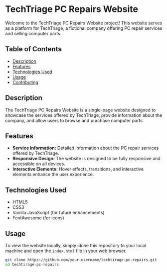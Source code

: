 # TechTriage PC Repairs Website

Welcome to the TechTriage PC Repairs Website project! This website serves as a platform for TechTriage, a fictional company offering PC repair services and selling computer parts.

## Table of Contents
- [Description](#description)
- [Features](#features)
- [Technologies Used](#technologies-used)
- [Usage](#usage)
- [Contributing](#contributing)

## Description
The TechTriage PC Repairs Website is a single-page website designed to showcase the services offered by TechTriage, provide information about the company, and allow users to browse and purchase computer parts.

## Features
- **Service Information:** Detailed information about the PC repair services offered by TechTriage.
- **Responsive Design:** The website is designed to be fully responsive and accessible on all devices.
- **Interactive Elements:** Hover effects, transitions, and interactive elements enhance the user experience.

## Technologies Used
- HTML5
- CSS3
- Vanilla JavaScript (for future enhancements)
- FontAwesome (for icons)

## Usage
To view the website locally, simply clone this repository to your local machine and open the `index.html` file in your web browser.

```bash
git clone https://github.com/your-username/techtirage-pc-repairs.git
cd techtirage-pc-repairs
